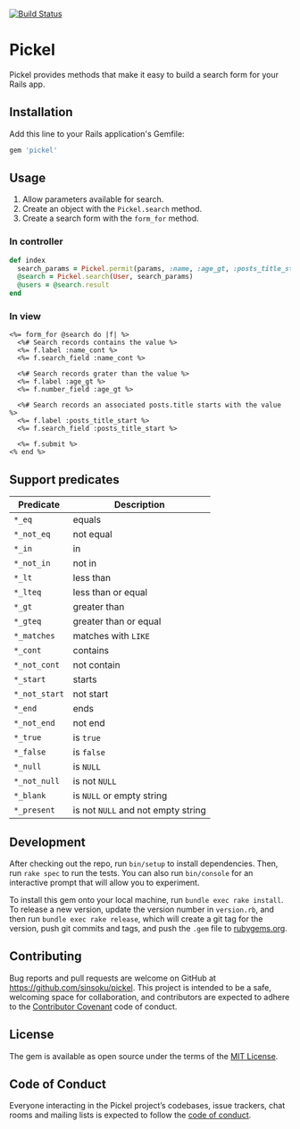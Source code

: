 [![Build Status](https://travis-ci.org/sinsoku/pickel.svg?branch=master)](https://travis-ci.org/sinsoku/pickel)

# Pickel

Pickel provides methods that make it easy to build a search form for your Rails app.

## Installation

Add this line to your Rails application's Gemfile:

```ruby
gem 'pickel'
```

## Usage

1. Allow parameters available for search.
2. Create an object with the `Pickel.search` method.
3. Create a search form with the `form_for` method.

### In controller

```ruby
def index
  search_params = Pickel.permit(params, :name, :age_gt, :posts_title_start)
  @search = Pickel.search(User, search_params)
  @users = @search.result
end
```

### In view

```erb
<%= form_for @search do |f| %>
  <%# Search records contains the value %>
  <%= f.label :name_cont %>
  <%= f.search_field :name_cont %>

  <%# Search records grater than the value %>
  <%= f.label :age_gt %>
  <%= f.number_field :age_gt %>

  <%# Search records an associated posts.title starts with the value %>
  <%= f.label :posts_title_start %>
  <%= f.search_field :posts_title_start %>

  <%= f.submit %>
<% end %>
```

## Support predicates

| Predicate     | Description                        |
|---------------|------------------------------------|
| `*_eq`        | equals                             |
| `*_not_eq`    | not equal                          |
| `*_in`        | in                                 |
| `*_not_in`    | not in                             |
| `*_lt`        | less than                          |
| `*_lteq`      | less than or equal                 |
| `*_gt`        | greater than                       |
| `*_gteq`      | greater than or equal              |
| `*_matches`   | matches with `LIKE`                |
| `*_cont`      | contains                           |
| `*_not_cont`  | not contain                        |
| `*_start`     | starts                             |
| `*_not_start` | not start                          |
| `*_end`       | ends                               |
| `*_not_end`   | not end                            |
| `*_true`      | is `true`                          |
| `*_false`     | is `false`                         |
| `*_null`      | is `NULL`                          |
| `*_not_null`  | is not `NULL`                      |
| `*_blank`     | is `NULL` or empty string          |
| `*_present`   | is not `NULL` and not empty string |

## Development

After checking out the repo, run `bin/setup` to install dependencies. Then, run `rake spec` to run the tests. You can also run `bin/console` for an interactive prompt that will allow you to experiment.

To install this gem onto your local machine, run `bundle exec rake install`. To release a new version, update the version number in `version.rb`, and then run `bundle exec rake release`, which will create a git tag for the version, push git commits and tags, and push the `.gem` file to [rubygems.org](https://rubygems.org).

## Contributing

Bug reports and pull requests are welcome on GitHub at https://github.com/sinsoku/pickel. This project is intended to be a safe, welcoming space for collaboration, and contributors are expected to adhere to the [Contributor Covenant](http://contributor-covenant.org) code of conduct.

## License

The gem is available as open source under the terms of the [MIT License](https://opensource.org/licenses/MIT).

## Code of Conduct

Everyone interacting in the Pickel project’s codebases, issue trackers, chat rooms and mailing lists is expected to follow the [code of conduct](https://github.com/sinsoku/pickel/blob/master/CODE_OF_CONDUCT.md).
